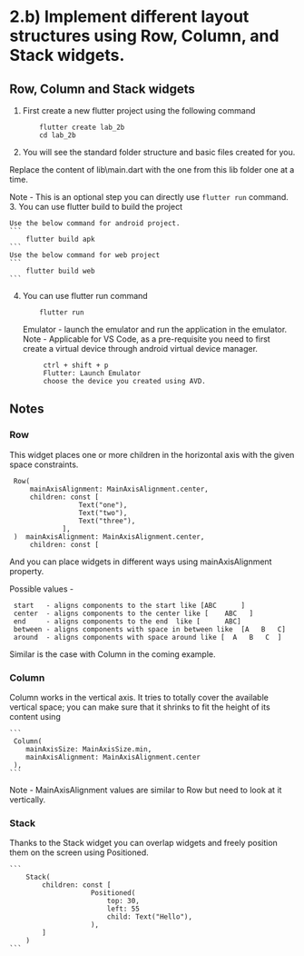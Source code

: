 # 2.b) Implement different layout structures using Row, Column, and Stack widgets.
## Row, Column and Stack widgets

1. First create a new flutter project using the following command 

    ```
        flutter create lab_2b 
        cd lab_2b
    ```

2. You will see the standard folder structure and basic files created for you.

Replace the content of lib\main.dart with the one from this lib folder one at a time.

Note - This is an optional step you can directly use `flutter run` command.
3. You can use flutter build to build the project 

    Use the below command for android project.
    ```
        flutter build apk 
    ```
    Use the below command for web project
    ```
        flutter build web
    ```

4. You can use flutter run command

    ```
        flutter run
    ```

   Emulator - launch the emulator and run the application in the emulator.
   Note - Applicable for VS Code, as a pre-requisite you need to 
   first create a virtual device through android virtual device manager.
   ``` 
        ctrl + shift + p
        Flutter: Launch Emulator 
        choose the device you created using AVD.
   ```

## Notes 

### Row 

This widget places one or more children in the horizontal axis with the given space constraints.

   ```
    Row(
        mainAxisAlignment: MainAxisAlignment.center,
        children: const [
                    Text("one"),
                    Text("two"),
                    Text("three"),
                ],
    )  mainAxisAlignment: MainAxisAlignment.center,
        children: const [
   ```

And you can place widgets in different ways using mainAxisAlignment property.

Possible values - 

     start   - aligns components to the start like [ABC      ] 
     center  - aligns components to the center like [    ABC   ]
     end     - aligns components to the end  like [      ABC]
     between - aligns components with space in between like  [A   B   C]
     around  - aligns components with space around like [  A   B   C  ]

Similar is the case with Column in the coming example.     

### Column

Column works in the vertical axis. It tries to totally cover the available vertical space; you can make sure that it shrinks to fit the height of its content using 

    ```
     Column(
        mainAxisSize: MainAxisSize.min,
        mainAxisAlignment: MainAxisAlignment.center
     ),
    ```
Note - MainAxisAlignment values are similar to Row but need to look at it vertically.

### Stack 

Thanks to the Stack widget you can overlap widgets and freely position them on the screen using Positioned.

    ```
        Stack(
            children: const [
                        Positioned(
                            top: 30,
                            left: 55
                            child: Text("Hello"),
                        ),
            ]
        )
    ```

